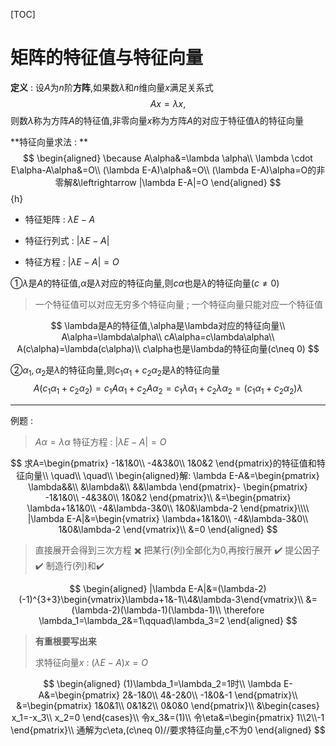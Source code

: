 [TOC]

# 矩阵的特征值与特征向量

**定义** : 设$A$为$n$阶**方阵**,如果数$\lambda$和$n$维向量$x$满足关系式
$$
Ax=\lambda x,
$$
则数$\lambda$称为方阵$A$的特征值,非零向量$x$称为方阵$A$的对应于特征值$\lambda$的特征向量

**特征向量求法 : **
$$
\begin{aligned}
\because A\alpha&=\lambda \alpha\\
\lambda \cdot E\alpha-A\alpha&=O\\
(\lambda E-A)\alpha&=O\\
(\lambda E-A)\alpha=O的非零解&\leftrightarrow |\lambda E-A|=O
\end{aligned}
$$ {h}

+  特征矩阵 : $\lambda E-A$

+  特征行列式 : $|\lambda E-A|$
+  特征方程 : $|\lambda E-A|=O$

①$\lambda$是$A$的特征值,$\alpha$是$\lambda$对应的特征向量,则$c\alpha$也是$\lambda$的特征向量$(c\neq0)$

>  一个特征值可以对应无穷多个特征向量 ; 一个特征向量只能对应一个特征值

$$
\lambda是A的特征值,\alpha是\lambda对应的特征向量\\
A\alpha=\lambda\alpha\\
cA\alpha=c\lambda\alpha\\
A(c\alpha)=\lambda(c\alpha)\\
c\alpha也是\lambda的特征向量(c\neq 0)
$$

②$\alpha_1,\alpha_2$是$\lambda$的特征向量,则$c_1\alpha_1+c_2\alpha_2$是$\lambda$的特征向量
$$
A(c_1\alpha_1+c_2\alpha_2)=c_1A\alpha_1+c_2A\alpha_2=c_1\lambda\alpha_1+c_2\lambda\alpha_2=(c_1\alpha_1+c_2\alpha_2)\lambda
$$

---------

例题 : 

>  $A\alpha = \lambda\alpha$
>  特征方程 : $|\lambda E-A|=O$

$$
求A=\begin{pmatrix}
-1&1&0\\
-4&3&0\\
1&0&2
\end{pmatrix}的特征值和特征向量\\
\quad\\
\quad\\
\begin{aligned}解: 	
\lambda E-A&=\begin{pmatrix}
\lambda&&\\
&\lambda&\\
&&\lambda
\end{pmatrix}-
\begin{pmatrix}
-1&1&0\\
-4&3&0\\
1&0&2
\end{pmatrix}\\
&=\begin{pmatrix}
\lambda+1&1&0\\
-4&\lambda-3&0\\
1&0&\lambda-2
\end{pmatrix}\\\\
|\lambda E-A|&=\begin{vmatrix}
\lambda+1&1&0\\
-4&\lambda-3&0\\
1&0&\lambda-2
\end{vmatrix}\\
&=0
\end{aligned}
$$

>  直接展开会得到三次方程 :heavy_multiplication_x:
>  把某行(列)全部化为0,再按行展开 :heavy_check_mark:
>  提公因子:heavy_check_mark:
>  制造行(列)和:heavy_check_mark:

$$
\begin{aligned}
|\lambda E-A|&=(\lambda-2)(-1)^{3+3}\begin{vmatrix}\lambda+1&-1\\4&\lambda-3\end{vmatrix}\\
&=(\lambda-2)(\lambda-1)(\lambda-1)\\
\therefore \lambda_1=\lambda_2&=1\qquad\lambda_3=2
\end{aligned}
$$

>  **有重根要写出来**
>
>  求特征向量$x$ : $(\lambda E-A)x=O$

$$
\begin{aligned}
(1)\lambda_1=\lambda_2=1时\\
\lambda E- A&=\begin{pmatrix}
2&-1&0\\
4&-2&0\\
-1&0&-1
\end{pmatrix}\\
&=\begin{pmatrix}
1&0&1\\
0&1&2\\
0&0&0
\end{pmatrix}\\
&\begin{cases}
x_1=-x_3\\
x_2=0
\end{cases}\\
令x_3&=(1)\\
令\eta&=\begin{pmatrix}
1\\2\\-1
\end{pmatrix}\\
通解为c\eta,(c\neq 0)//要求特征向量,c不为0
\end{aligned}
$$


